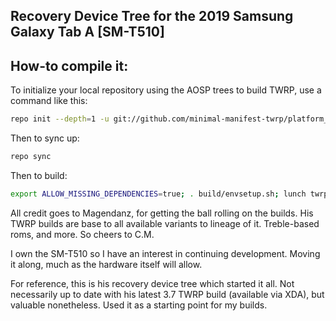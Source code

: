 ## Recovery Device Tree for the 2019 Samsung Galaxy Tab A [SM-T510]

## How-to compile it:


To initialize your local repository using the AOSP trees to build TWRP, use a command like this:

```sh
repo init --depth=1 -u git://github.com/minimal-manifest-twrp/platform_manifest_twrp_aosp.git -b twrp-11
```
Then to sync up:

```sh
repo sync
```
Then to build:

```sh
export ALLOW_MISSING_DEPENDENCIES=true; . build/envsetup.sh; lunch twrp_gta3xlwifi-eng; mka recoveryimage

```

All credit goes to Magendanz, for getting the ball rolling on the builds. His TWRP builds are base to all available variants to lineage of it. Treble-based roms, and more. So cheers to C.M. 

I own the SM-T510 so I have an interest in continuing development. Moving it along, much as the hardware itself will allow. 

For reference, this is his recovery device tree which started it all. Not necessarily up to date with his latest 3.7 TWRP build (available via XDA), but valuable nonetheless. Used it as a starting point for my builds.
